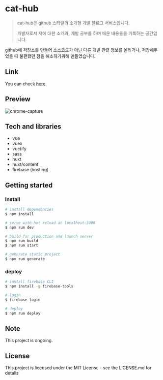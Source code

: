 # cat-hub

> cat-hub은 github 스타일의 소개형 개발 블로그 서비스입니다.
>
> 개발자로서 저에 대한 소개와, 개발 공부를 하며 배운 내용들을 기록하는 공간입니다.

github에 저장소를 만들어 소스코드가 아닌 다른 개발 관련 정보를 올리거나, 저장해두었을 때 불편했던 점을 해소하기위해 만들었습니다.

## Link

You can check [here](https://morethanmin.web.app).

## Preview

![chrome-capture](https://user-images.githubusercontent.com/72514247/137414803-e815d51a-f778-40bf-87eb-7f7094602f07.gif)

## Tech and libraries

- vue
- vuex
- vuetify
- sass
- nuxt
- nuxt/content
- firebase (hosting)

## Getting started

### Install

```bash
# install dependencies
$ npm install

# serve with hot reload at localhost:3000
$ npm run dev

# build for production and launch server
$ npm run build
$ npm run start

# generate static project
$ npm run generate
```

### deploy

```bash
# install firebase CLI
$ npm install -g firebase-tools

# login
$ firebase login

# deploy
$ npm run deploy

```

## Note

This project is ongoing.

## License

This project is licensed under the MIT License - see the LICENSE.md for details
